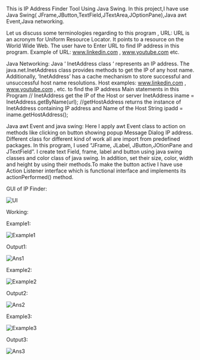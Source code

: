 This is IP Address Finder Tool Using Java Swing.
In this project,I have use Java Swing( JFrame,JButton,TextField,JTextArea,JOptionPane),Java awt Event,Java networking.

Let us discuss some terminologies regarding to this program , URL: URL is an acronym for Uniform Resource Locator. It points to a resource on the World Wide Web. The user have to Enter URL to find IP address in this program. Example of URL: www.linkedin.com , www.youtube.com etc.

 Java Networking: Java ‘ InetAddress class ‘ represents an IP address. The java.net.InetAddress class provides methods to get the IP of any host name. Additionally, ‘InetAddress’ has a cache mechanism to store successful and unsuccessful host name resolutions. Host examples: www.linkedin.com , www.youtube.com , etc. to find the IP address Main statements in this Program // InetAddress get the IP of the Host or server InetAddress iname = InetAddress.getByName(url); //getHostAddress returns the instance of InetAddress containing IP address and Name of the Host String ipadd = iname.getHostAddress();

Java awt Event and java swing: Here I apply awt Event class to action on methods like clicking on button showing popup Message Dialog IP address. Different class for different kind of work all are import from predefined packages. In this program, I used “JFrame, JLabel, JButton,JOtionPane and JTextField”. I create text Field, frame, label and button using java swing classes and color class of java swing. In addition, set their size, color, width and height by using their methods.To make the button active I have use Action Listener interface which is functional interface and implements its actionPerformed() method.

GUI of IP Finder:

![UI](https://user-images.githubusercontent.com/71519458/236199329-55cea522-d716-4aeb-b930-1f0c0475389d.png)

Working:

Example1:

![Example1](https://user-images.githubusercontent.com/71519458/236199539-d541241a-0289-4a7e-bc2a-acb0125e0779.png)

Output1:

![Ans1](https://user-images.githubusercontent.com/71519458/236199606-f1c6a31f-8fcb-4583-bc2f-cbc7c5e9f90c.png)

Example2:

![Example2](https://user-images.githubusercontent.com/71519458/236199728-8387f632-c87e-46bb-8ab8-460e80a8ca60.png)


Output2:

![Ans2](https://user-images.githubusercontent.com/71519458/236199799-0cec7b92-cd5c-41b2-a500-b10810a75fc8.png)


Example3:

![Example3](https://user-images.githubusercontent.com/71519458/236199945-f7fe0325-40ee-43d4-b3e4-fbf1a7d58ae0.png)

Output3:

![Ans3](https://user-images.githubusercontent.com/71519458/236199983-0d434eb7-78ff-42d8-a111-f0759451db1f.png)

